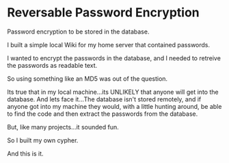 # Reversable Password Encryption

Password encryption to be stored in the database. 

I built a simple local Wiki for my home server that contained passwords.

I wanted to encrypt the passwords in the database, and I needed to retreive the passwords as readable text.

So using something like an MD5 was out of the question.

Its true that in my local machine...its UNLIKELY that anyone will get into the database. And lets face it...The database isn't stored remotely, and if anyone got into my machine they would, with a little hunting around, be able to find the code and then extract the passwords from the database.

But, like many projects...it sounded fun.

So I built my own cypher.

And this is it.

